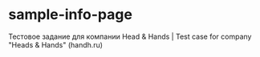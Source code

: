 # sample-info-page
Тестовое задание для компании Head &amp; Hands | Test case for company "Heads &amp; Hands" (handh.ru)
